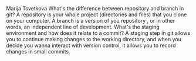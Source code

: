 Marija Tsvetkova
What's the difference between repository and branch in git? A repository is your whole project (directories and files) that you clone on your computer. A branch is a version of you repository , or in other words, an independent line of development. 
What's the staging environment and how does it relate to a commit? A staging step in git allows you to continue making changes to the working directory, and when you decide you wanna interact with version control, it allows you to record changes in small commits.
